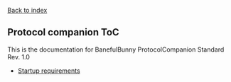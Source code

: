 [Back to index](../index.md)

## Protocol companion ToC

This is the documentation for BanefulBunny ProtocolCompanion Standard Rev. 1.0

- [Startup requirements](./requirements.md)

